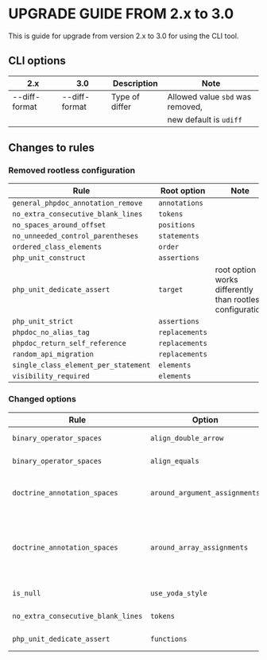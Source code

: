 UPGRADE GUIDE FROM 2.x to 3.0
=============================

This is guide for upgrade from version 2.x to 3.0 for using the CLI tool.

CLI options
-----------

| 2.x             | 3.0             | Description                                     | Note                                   |
| --------------- | --------------- | ----------------------------------------------- | -------------------------------------- |
| --diff-format   | --diff-format   | Type of differ                                  | Allowed value `sbd` was removed,       |
|                 |                 |                                                 | new default is `udiff`                 |

Changes to rules
----------------

### Removed rootless configuration

Rule                                 | Root option    | Note
------------------------------------ | -------------- | ----
`general_phpdoc_annotation_remove`   | `annotations`
`no_extra_consecutive_blank_lines`   | `tokens`
`no_spaces_around_offset`            | `positions`
`no_unneeded_control_parentheses`    | `statements`
`ordered_class_elements`             | `order`
`php_unit_construct`                 | `assertions`
`php_unit_dedicate_assert`           | `target`       | root option works differently than rootless configuration
`php_unit_strict`                    | `assertions`
`phpdoc_no_alias_tag`                | `replacements`
`phpdoc_return_self_reference`       | `replacements`
`random_api_migration`               | `replacements`
`single_class_element_per_statement` | `elements`
`visibility_required`                | `elements`

### Changed options

Rule | Option | Change
---- | ------ | ------
`binary_operator_spaces`           | `align_double_arrow` | option was removed, use `operators` instead
`binary_operator_spaces`           | `align_equals`       | option was removed use `operators` instead
`doctrine_annotation_spaces`       | `around_argument_assignments` | option was removed, use `before_argument_assignments` and `after_argument_assignments` instead
`doctrine_annotation_spaces`       | `around_array_assignments`    | option was removed, use `after_array_assignments_colon`, `after_array_assignments_equals`, `before_array_assignments_colon` and `before_array_assignments_equals` instead
`is_null`                          | `use_yoda_style` | option was removed, use `yoda_style` rule instead
`no_extra_consecutive_blank_lines` | `tokens`    | one of possible values, `useTrait`, was renamed to `use_trait`
`php_unit_dedicate_assert`         | `functions` | option was removed, use `target` instead
